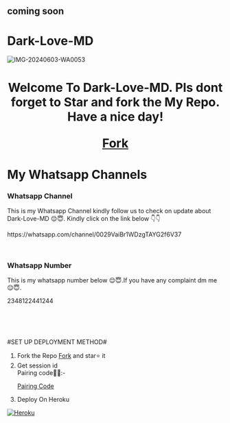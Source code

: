 ## coming soon 

# Dark-Love-MD
 ![IMG-20240603-WA0053](https://github.com/ayodejibot/Dark-Love-MD/assets/168199873/1cae36e0-13ce-48f8-89e4-55e2c0a9b2e0)
    <h1 style="text-align: center;">Welcome To Dark-Love-MD. Pls dont forget to Star and fork the My Repo. Have a nice day! 
     <p><a  href="https://github.com/ayodejibot/Dark-Love-MD/fork" >Fork</a></p></h1>
<h1>My Whatsapp Channels</h1>
<h3> Whatsapp Channel</h3>
<p>This is my Whatsapp Channel kindly follow us to check on update about Dark-Love-MD 😌😇. Kindly click on the link below 👇👇</p>
<p>https://whatsapp.com/channel/0029VaiBr1WDzgTAYG2f6V37</p>
<br>
<h3> Whatsapp Number</h3>
  <p> This is my whatsapp number below 😌😇.If you have any complaint dm me 😌😇.</p>
  <p>2348122441244</p>


<br>

<br>

<br>


  #SET UP DEPLOYMENT METHOD#
  1. Fork the Repo  <a  href="https://github.com/ayodejibot/Dark-Love-MD/fork" >Fork</a> and star⭐ it
  2. Get session id
     <br>
  Pairing code👨‍💻:- <p><a  href="https://joetech1-b296fdeab001.herokuapp.com/pair" >Pairing Code</a></p>
  4. Deploy On Heroku
   <p><a href="https://dashboard.heroku.com/new?template=https://github.com/ayodejibot/Dark-Love-MD/"> <img src="https://img.shields.io/badge/heroku-9d7acc?style=for-the-badge&logo=heroku&logoColor=430098" alt="Heroku"> </a></p>
    
